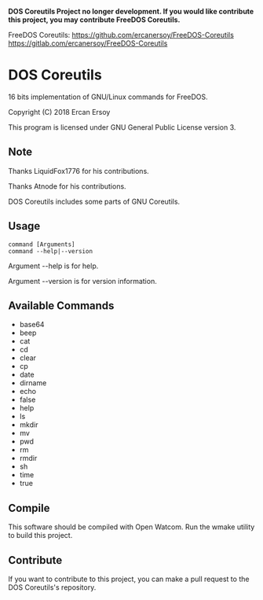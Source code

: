 **DOS Coreutils Project no longer development. If you would like contribute this project, you may contribute FreeDOS Coreutils.**

FreeDOS Coreutils: https://github.com/ercanersoy/FreeDOS-Coreutils
                   https://gitlab.com/ercanersoy/FreeDOS-Coreutils

# DOS Coreutils

16 bits implementation of GNU/Linux commands for FreeDOS.

Copyright (C) 2018 Ercan Ersoy

This program is licensed under GNU General Public License version 3.

## Note

  Thanks LiquidFox1776 for his contributions.
  
  Thanks Atnode for his contributions.
  
  DOS Coreutils includes some parts of GNU Coreutils.

## Usage

    command [Arguments]
    command --help|--version

Argument --help is for help.

Argument --version is for version information.

## Available Commands

  * base64
  * beep
  * cat
  * cd
  * clear
  * cp
  * date
  * dirname
  * echo
  * false
  * help
  * ls
  * mkdir
  * mv
  * pwd
  * rm
  * rmdir
  * sh
  * time
  * true

## Compile

This software should be compiled with Open Watcom. Run the wmake utility to build this project.

## Contribute

If you want to contribute to this project, you can make a pull request to the DOS Coreutils's repository.
